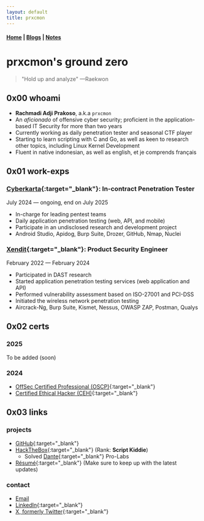 ```yaml
---
layout: default
title: prxcmon
---
```


#### [Home](/) | [Blogs](/blogs/) | [Notes](/notes/) 

# prxcmon's ground zero
> "Hold up and analyze"
> —Raekwon

## 0x00 whoami

- **Rachmadi Adji Prakoso**, a.k.a `prxcmon`
- An _aficionado_ of offensive cyber security; proficient in the application-based IT Security for more than two years
- Currently working as daily penetration tester and seasonal CTF player
- Starting to learn scripting with C and Go, as well as keen to research other topics, including Linux Kernel Development
- Fluent in native indonesian, as well as english, et je comprends français

## 0x01 work-exps

### [Cyberkarta](https://cyberkarta.com/){:target="_blank"}: In-contract Penetration Tester
July 2024 — ongoing, end on July 2025
- In-charge for leading pentest teams
- Daily application penetration testing (web, API, and mobile)
- Participate in an undisclosed research and development project
- Android Studio, Apidog, Burp Suite, Drozer, GitHub, Nmap, Nuclei

### [Xendit](https://www.xendit.co/en/){:target="_blank"}: Product Security Engineer
February 2022 — February 2024
- Participated in DAST research
- Started application penetration testing services (web application and API)
- Performed vulnerability assessment based on ISO-27001 and PCI-DSS
- Initiated the wireless network penetration testing
- Aircrack-Ng, Burp Suite, Kismet, Nessus, OWASP ZAP, Postman, Qualys

## 0x02 certs

### 2025
To be added (soon)

### 2024
- [OffSec Certified Professional (OSCP)](https://www.credential.net/e7050ed1-562f-416e-8426-40430aa5d864){:target="_blank"}
- [Certified Ethical Hacker (CEH)](https://aspen.eccouncil.org/VerifyBadge?type=certification&a=tQElESQyYapLQfAGVofD9HOnBD5V/ceblk1nQwKZIZk=){:target="_blank"}

## 0x03 links
### projects
- [GitHub](https://github.com/prxcmon){:target="_blank"}
- [HackTheBox](https://app.hackthebox.com/profile/369370){:target="_blank"} (Rank: **Script Kiddie**)
    - Solved [Dante](/assets/local-badges-and-certs/0195dbf6-4cd8-750b-ab64-9db33b23c131-htb-dante.pdf){:target="_blank"} Pro-Labs
- [Résumé](/assets/3915c81c-bb60-407d-be9a-8e2164cae2b1-resume.pdf){:target="_blank"} (Make sure to keep up with the latest updates)

### contact
- [Email](mailto:rchmdxp@proton.me)
- [LinkedIn](https://linkedin.com/in/rchmdaprks){:target="_blank"} 
- [X, formerly Twitter](https://x.com/prxcmon){:target="_blank"} 
